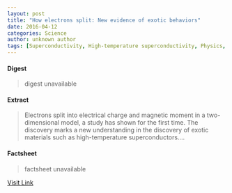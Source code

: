 ```yaml
---
layout: post
title: "How electrons split: New evidence of exotic behaviors"
date: 2016-04-12
categories: Science
author: unknown author
tags: [Superconductivity, High-temperature superconductivity, Physics, Electron, Condensed matter physics, Materials science, Particle physics, Applied and interdisciplinary physics, Chemistry, Mechanics, Condensed matter, Electromagnetism, Quantum mechanics, Theoretical physics, Physical quantities, Physical sciences, Solid state engineering]
---
```



#### Digest
>digest unavailable

#### Extract
>Electrons split into electrical charge and magnetic moment in a two-dimensional model, a study has shown for the first time. The discovery marks a new understanding in the discovery of exotic materials such as high-temperature superconductors....

#### Factsheet
>factsheet unavailable

[Visit Link](http://feeds.sciencedaily.com/~r/sciencedaily/~3/Np7iNhaey7o/141223114227.htm)


